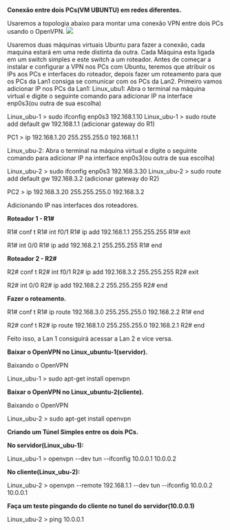 **Conexão entre dois PCs(VM UBUNTU) em redes diferentes.**

Usaremos a topologia abaixo para montar uma conexão VPN entre dois PCs usando o OpenVPN.
![](https://uploaddeimagens.com.br/images/001/250/977/original/VPN_TOPOLOGIAt.png?1516038467)

Usaremos duas máquinas virtuais Ubuntu para fazer a conexão, cada maquina estará em uma rede distinta da outra. Cada Máquina esta ligada em um switch simples e este switch a um roteador. Antes de começar a instalar e configurar a VPN nos PCs com Ubuntu, teremos que atribuir os IPs aos PCs e interfaces do roteador, depois fazer um roteamento para que os PCs da Lan1 consiga se comunicar com os PCs da Lan2.
Primeiro vamos adicionar IP nos PCs da Lan1:
Linux_ubu1: Abra o terminal na máquina virtual e digite o seguinte comando para adicionar IP na interface enp0s3(ou outra de sua escolha)

Linux_ubu-1 > sudo ifconfig enp0s3 192.168.1.10
Linux_ubu-1 > sudo route add default gw 192.168.1.1   (adicionar gateway do R1)

PC1 > ip 192.168.1.20 255.255.255.0 192.168.1.1

Linux_ubu-2: Abra o terminal na máquina virtual e digite o seguinte comando para adicionar IP na interface enp0s3(ou outra de sua escolha)

Linux_ubu-2 > sudo ifconfig enp0s3 192.168.3.30
Linux_ubu-2 > sudo route add default gw 192.168.3.2 (adicionar gateway do R2)

PC2 > ip 192.168.3.20 255.255.255.0 192.168.3.2

Adicionando IP nas interfaces dos roteadores.

**Roteador 1 - R1#**

R1# conf t
R1# int f0/1
R1# ip add 192.168.1.1 255.255.255
R1# exit

R1# int 0/0
R1# ip add 192.168.2.1 255.255.255
R1# end

**Roteador 2 - R2#**

R2# conf t
R2# int f0/1
R2# ip add 192.168.3.2 255.255.255
R2# exit

R2# int 0/0
R2# ip add 192.168.2.2 255.255.255
R2# end

**Fazer o roteamento.**

R1# conf t
R1# ip route 192.168.3.0 255.255.255.0 192.168.2.2
R1# end

R2# conf t
R2# ip route 192.168.1.0 255.255.255.0 192.168.2.1
R2# end

Feito isso, a Lan 1 consiguirá acessar a Lan 2 e vice versa.

**Baixar o OpenVPN no Linux_ubuntu-1(servidor).**

Baixando o OpenVPN

Linux_ubu-1 > sudo apt-get install openvpn

**Baixar o OpenVPN no Linux_ubuntu-2(cliente).**

Baixando o OpenVPN

Linux_ubu-2 > sudo apt-get install openvpn

**Criando um Túnel Simples entre os dois PCs.**

**No servidor(Linux_ubu-1):**

Linux_ubu-1 > openvpn --dev tun --ifconfig 10.0.0.1 10.0.0.2

**No cliente(Linux_ubu-2):**

Linux_ubu-2 > openvpn --remote 192.168.1.1 --dev tun --ifconfig 10.0.0.2 10.0.0.1

**Faça um teste pingando do cliente no tunel do servidor(10.0.0.1)**

Linux_ubu-2 > ping 10.0.0.1
